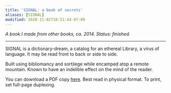 ```yaml
---
title: 'SIGNAL: a book of secrets'
aliases: [SIGNAL]
modified: 2020-11-02T10:51:44-07:00
---
```


*A book I made from other books, ca. 2014. Status: finished.*

---

SIGNAL is a dictionary-dream, a catalog for an ethereal Library, a virus of language. It may be read front to back or side to side.

Built using bibliomancy and sortilege while encamped atop a remote mountain. Known to have an indelible effect on the mind of the reader.

You can download a PDF copy [here](/signal-a-book-of-secrets.pdf). Best read in physical format. To print, set full-page duplexing.